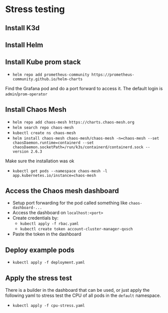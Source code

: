 # Stress testing

## Install K3d

## Install Helm

## Install Kube prom stack
- `helm repo add prometheus-community https://prometheus-community.github.io/helm-charts`

Find the Grafana pod and do a port forward to access it. The default login is `admin`/`prom-operator`

## Install Chaos Mesh
-  `helm repo add chaos-mesh https://charts.chaos-mesh.org`
- `helm search repo chaos-mesh`
- `kubectl create ns chaos-mesh`
- `helm install chaos-mesh chaos-mesh/chaos-mesh -n=chaos-mesh --set chaosDaemon.runtime=containerd --set chaosDaemon.socketPath=/run/k3s/containerd/containerd.sock --version 2.6.3`

Make sure the installation was ok
- `kubectl get pods --namespace chaos-mesh -l app.kubernetes.io/instance=chaos-mesh`

## Access the Chaos mesh dashboard
- Setup port forwarding for the pod called something like `chaos-dashboard-...`
- Access the dashboard on `localhost:<port>`
- Create credentials by:
  - `kubectl apply -f rbac.yaml`
  - `kubectl create token account-cluster-manager-qxsch`
- Paste the token in the dashboard

## Deploy example pods
- `kubectl apply -f deployment.yaml`

## Apply the stress test
There is a builder in the dashboard that can be used, or just apply the following yaml to stress test the CPU of all pods in the `default` namespace.
- `kubectl apply -f cpu-stress.yaml`
